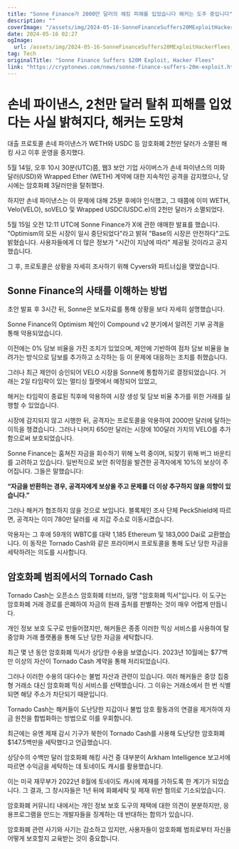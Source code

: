 ```yaml
---
title: "Sonne Finance가 2000만 달러의 해킹 피해를 입었습니다 해커는 도주 중입니다"
description: ""
coverImage: "/assets/img/2024-05-16-SonneFinanceSuffers20MExploitHackerFlees_thumbnail.png"
date: 2024-05-16 02:27
ogImage: 
  url: /assets/img/2024-05-16-SonneFinanceSuffers20MExploitHackerFlees_thumbnail.png
tag: Tech
originalTitle: "Sonne Finance Suffers $20M Exploit, Hacker Flees"
link: "https://cryptonews.com/news/sonne-finance-suffers-20m-exploit.htm"
---
```



# 손네 파이낸스, 2천만 달러 탈취 피해를 입었다는 사실 밝혀지다, 해커는 도망쳐

대출 프로토콜 손네 파이낸스가 WETH와 USDC 등 암호화폐 2천만 달러가 소멸된 해킹 사고 이후 운영을 중지했다.

5월 14일, 오후 10시 30분(UTC)쯤, 웹3 보안 기업 사이버스가 손네 파이낸스의 미화 달러(USD)와 Wrapped Ether (WETH) 계약에 대한 지속적인 공격을 감지했으나, 당시에는 암호화폐 3달러만을 탈취했다.

하지만 손네 파이낸스는 이 문제에 대해 25분 후에야 인식했고, 그 때쯤에 이미 WETH, Velo(VELO), soVELO 및 Wrapped USDC(USDC.e)의 2천만 달러가 소멸되었다.



5월 15일 오전 12:11 UTC에 Sonne Finance가 X에 관한 애매한 발표를 했습니다. "Optimism의 모든 시장이 일시 중단되었다"라고 밝혀 "Base의 시장은 안전하다"고도 밝혔습니다. 사용자들에게 더 많은 정보가 "시간이 지남에 따라" 제공될 것이라고 공지했습니다.

그 후, 프로토콜은 상황을 자세히 조사하기 위해 Cyvers와 파트너십을 맺었습니다.

## Sonne Finance의 사태를 이해하는 방법

초안 발표 후 3시간 뒤, Sonne은 보도자료를 통해 상황을 보다 자세히 설명했습니다.



Sonne Finance의 Optimism 체인이 Compound v2 분기에서 알려진 기부 공격을 통해 악용되었습니다.

이전에는 0% 담보 비율을 가진 조치가 있었으며, 제안에 기반하여 점차 담보 비율을 늘려가는 방식으로 담보를 추가하고 소각하는 등 이 문제에 대응하는 조치를 취했습니다.

그러나 최근 제안이 승인되어 VELO 시장을 Sonne에 통합하기로 결정되었습니다. 거래는 2일 타임락이 있는 멀티싱 월렛에서 예정되어 있었고,

해커는 타임락이 종료된 직후에 악용하여 시장 생성 및 담보 비율 추가를 위한 거래를 실행할 수 있었습니다.



시장에 감지되지 않고 시행한 뒤, 공격자는 프로토콜을 악용하여 2000만 달러에 달하는 이득을 챙겼습니다. 그러나 나머지 650만 달러는 시장에 100달러 가치의 VELO를 추가함으로써 보호되었습니다.

Sonne Finance는 훔쳐진 자금을 회수하기 위해 노력 중이며, 되찾기 위해 버그 바운티를 고려하고 있습니다. 일반적으로 보안 취약점을 발견한 공격자에게 10%의 보상이 주어집니다. 그들은 말했습니다:

**“자금을 반환하는 경우, 공격자에게 보상을 주고 문제를 더 이상 추구하지 않을 의향이 있습니다.”**

그러나 해커가 협조하지 않을 것으로 보입니다. 블록체인 조사 단체 PeckShield에 따르면, 공격자는 이미 780만 달러를 새 지갑 주소로 이동시켰습니다.



악용자는 그 후에 59개의 WBTC를 대략 1,185 Ethereum 및 183,000 Dai로 교환했습니다. 이 동작은 Tornado Cash와 같은 프라이버시 프로토콜을 통해 도난 당한 자금을 세탁하려는 의도를 시사합니다.

## 암호화폐 범죄에서의 Tornado Cash

Tornado Cash는 오픈소스 암호화폐 터브라, 일명 "암호화폐 믹서"입니다. 이 도구는 암호화폐 거래 경로를 은폐하여 자금의 원래 출처를 판별하는 것이 매우 어렵게 만듭니다.

개인 정보 보호 도구로 만들어졌지만, 해커들은 종종 이러한 믹싱 서비스를 사용하여 탈중앙화 거래 플랫폼을 통해 도난 당한 자금을 세탁합니다.



최근 몇 년 동안 암호화폐 믹서가 상당한 수용을 보였습니다. 2023년 10월에는 $77백만 이상의 자산이 Tornado Cash 계약을 통해 처리되었습니다.

그러나 이러한 수용의 대다수는 불법 자산과 관련이 있습니다. 여러 해커들은 중앙 집중형 거래소 대신 암호화폐 믹싱 서비스를 선택했습니다. 그 이유는 거래소에서 한 번 식별되면 해당 주소가 차단되기 때문입니다.

Tornado Cash는 해커들이 도난당한 지갑이나 불법 암호 활동과의 연결을 제거하여 자금 원천을 합법화하는 방법으로 이를 우회합니다.

최근에는 유엔 제재 감시 기구가 북한이 Tornado Cash를 사용해 도난당한 암호화폐 $147.5백만을 세탁했다고 언급했습니다.



상당수의 수백만 달러 암호화폐 해킹 사건 중 대부분이 Arkham Intelligence 보고서에 따르면 수익금을 세탁하는 데 토네이도 캐시를 활용했습니다.

이는 미국 재무부가 2022년 8월에 토네이도 캐시에 제재를 가하도록 한 계기가 되었습니다. 그 결과, 그 창시자들은 1년 뒤에 화폐세탁 및 제재 위반 혐의로 기소되었습니다.

암호화폐 커뮤니티 내에서는 개인 정보 보호 도구의 채택에 대한 의견이 분분하지만, 응용프로그램을 만드는 개발자들을 징계하는 데 반대하는 합의가 있습니다.

암호화폐 관련 사기와 사기는 감소하고 있지만, 사용자들이 암호화폐 범죄로부터 자신을 어떻게 보호할지 교육받는 것이 중요합니다.